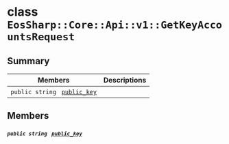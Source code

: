 # class `EosSharp::Core::Api::v1::GetKeyAccountsRequest` 

## Summary

 Members                                | Descriptions                                
----------------------------------------|---------------------------------------------
`public string ` [`public_key`](#class_eos_sharp_1_1_core_1_1_api_1_1v1_1_1_get_key_accounts_request_1a656791e6f8f2ae8ab99e1b5e3af0f5c3) | 

## Members

##### `public string ` [`public_key`](#class_eos_sharp_1_1_core_1_1_api_1_1v1_1_1_get_key_accounts_request_1a656791e6f8f2ae8ab99e1b5e3af0f5c3) 

